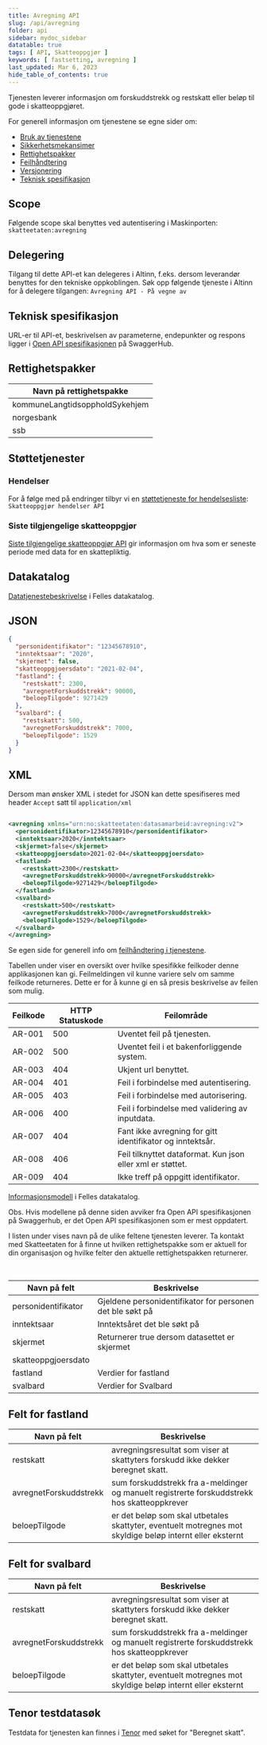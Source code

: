 ```yaml
---
title: Avregning API
slug: /api/avregning
folder: api
sidebar: mydoc_sidebar
datatable: true
tags: [ API, Skatteoppgjør ]
keywords: [ fastsetting, avregning ]
last_updated: Mar 6, 2023
hide_table_of_contents: true
---
```


<summary>Tjenesten leverer informasjon om forskuddstrekk og restskatt eller beløp til gode i skatteoppgjøret.</summary>

<Tabs underline={true}>
<TabItem headerText="Om tjenesten" itemKey="itemKey-1" default>

For generell informasjon om tjenestene se egne sider om:

* [Bruk av tjenestene](../om/bruk.md)
* [Sikkerhetsmekansimer](../om/sikkerhet.md)
* [Rettighetspakker](../om/rettighetspakker.md)
* [Feilhåndtering](../om/feil.md)
* [Versjonering](../om/versjoner.md)
* [Teknisk spesifikasjon](../om/tekniskspesifikasjon.md)

## Scope

Følgende scope skal benyttes ved autentisering i Maskinporten: `skatteetaten:avregning`

## Delegering

Tilgang til dette API-et kan delegeres i Altinn, f.eks. dersom leverandør benyttes for den tekniske oppkoblingen. Søk
opp følgende tjeneste i Altinn for å delegere tilgangen: `Avregning API - På vegne av`

## Teknisk spesifikasjon

URL-er til API-et, beskrivelsen av parameterne, endepunkter og respons ligger
i [Open API spesifikasjonen](https://app.swaggerhub.com/apis/skatteetaten/avregning-api) på SwaggerHub.

## Rettighetspakker

| Navn på rettighetspakke |
|-------------------------|
| kommuneLangtidsoppholdSykehjem |
| norgesbank              |
| ssb                     |

## Støttetjenester

### Hendelser

For å følge med på endringer tilbyr vi
en [støttetjeneste for hendelsesliste](./hendelser.md): `Skatteoppgjør hendelser API`

### Siste tilgjengelige skatteoppgjør

[Siste tilgjengelige skatteoppgjør API](./sistetilgjengeligeskatteoppgjoer.md) gir informasjon om hva som er seneste
periode med data for en skattepliktig.

## Datakatalog

[Datatjenestebeskrivelse](https://data.norge.no/dataservices/69824ea6-9a1b-3b3f-8163-45b5fd1dd474) i Felles datakatalog.

</TabItem>
<TabItem headerText="Eksempler" itemKey="itemKey-2"> 

## JSON

```json
{
  "personidentifikator": "12345678910",
  "inntektsaar": "2020",
  "skjermet": false,
  "skatteoppgjoersdato": "2021-02-04",
  "fastland": {
    "restskatt": 2300,
    "avregnetForskuddstrekk": 90000,
    "beloepTilgode": 9271429
  },
  "svalbard": {
    "restskatt": 500,
    "avregnetForskuddstrekk": 7000,
    "beloepTilgode": 1529
  }
}
```

## XML

Dersom man ønsker XML i stedet for JSON kan dette spesifiseres med header `Accept` satt til `application/xml`

```xml

<avregning xmlns="urn:no:skatteetaten:datasamarbeid:avregning:v2">
  <personidentifikator>12345678910</personidentifikator>
  <inntektsaar>2020</inntektsaar>
  <skjermet>false</skjermet>
  <skatteoppgjoersdato>2021-02-04</skatteoppgjoersdato>
  <fastland>
    <restskatt>2300</restskatt>
    <avregnetForskuddstrekk>90000</avregnetForskuddstrekk>
    <beloepTilgode>9271429</beloepTilgode>
  </fastland>
  <svalbard>
    <restskatt>500</restskatt>
    <avregnetForskuddstrekk>7000</avregnetForskuddstrekk>
    <beloepTilgode>1529</beloepTilgode>
  </svalbard>
</avregning>
```

</TabItem>
<TabItem headerText="Feilkoder" itemKey="itemKey-3">

Se egen side for generell info om [feilhåndtering i tjenestene](../om/feil.md).

Tabellen under viser en oversikt over hvilke spesifikke feilkoder denne applikasjonen kan gi. Feilmeldingen vil kunne variere selv om samme feilkode returneres. Dette er for å kunne gi en så presis beskrivelse av feilen som mulig.

| Feilkode | HTTP Statuskode | Feilområde                                                 |
|----------|-----------------|------------------------------------------------------------|
| AR-001   | 500             | Uventet feil på tjenesten.                                 |
| AR-002   | 500             | Uventet feil i et bakenforliggende system.                 |
| AR-003   | 404             | Ukjent url benyttet.                                       |
| AR-004   | 401             | Feil i forbindelse med autentisering.                      |
| AR-005   | 403             | Feil i forbindelse med autorisering.                       |
| AR-006   | 400             | Feil i forbindelse med validering av inputdata.            |
| AR-007   | 404             | Fant ikke avregning for gitt identifikator og inntektsår.  |
| AR-008   | 406             | Feil tilknyttet dataformat. Kun json eller xml er støttet. |
| AR-009   | 404             | Ikke treff på oppgitt identifikator.                       |

</TabItem>
<TabItem headerText="Informasjonsmodell" itemKey="itemKey-4">

[Informasjonsmodell](https://data.norge.no/informationmodels/fb77ea64-f7c6-3993-8511-1bd2ce8ad259) i Felles datakatalog.

Obs. Hvis modellene på denne siden avviker fra Open API spesifikasjonen på Swaggerhub, er det Open API spesifikasjonen
som er mest oppdatert.

I listen under vises navn på de ulike feltene tjenesten leverer. Ta kontakt med Skatteetaten for å finne ut hvilken
rettighetspakke som er aktuell for din organisasjon og hvilke felter den aktuelle rettighetspakken returnerer.

<br />

| Navn på felt        | Beskrivelse                                               |
|---------------------|-----------------------------------------------------------|
| personidentifikator | Gjeldene personidentifikator for personen det ble søkt på |
| inntektsaar         | Inntektsåret det ble søkt på                              |
| skjermet            | Returnerer true dersom datasettet er skjermet             |
| skatteoppgjoersdato |                                                           |
| fastland            | Verdier for fastland                                      |
| svalbard            | Verdier for Svalbard                                      |

## Felt for fastland

| Navn på felt           | Beskrivelse                                                                                              |
|------------------------|----------------------------------------------------------------------------------------------------------|
| restskatt              | avregningsresultat som viser at skattyters forskudd ikke dekker beregnet skatt.                          |
| avregnetForskuddstrekk | sum forskuddstrekk fra a-meldinger og manuelt registrerte forskuddstrekk hos skatteoppkrever             |
| beloepTilgode          | er det beløp som skal utbetales skattyter, eventuelt motregnes mot skyldige beløp internt eller eksternt |

## Felt for svalbard

| Navn på felt           | Beskrivelse                                                                                              |
|------------------------|----------------------------------------------------------------------------------------------------------|
| restskatt              | avregningsresultat som viser at skattyters forskudd ikke dekker beregnet skatt.                          |
| avregnetForskuddstrekk | sum forskuddstrekk fra a-meldinger og manuelt registrerte forskuddstrekk hos skatteoppkrever             |
| beloepTilgode          | er det beløp som skal utbetales skattyter, eventuelt motregnes mot skyldige beløp internt eller eksternt |

</TabItem>
<TabItem headerText="Test" itemKey="itemKey-5">

## Tenor testdatasøk

Testdata for tjenesten kan finnes i [Tenor](../test/tenor.md) med søket for "Beregnet skatt".

</TabItem>
</Tabs>

